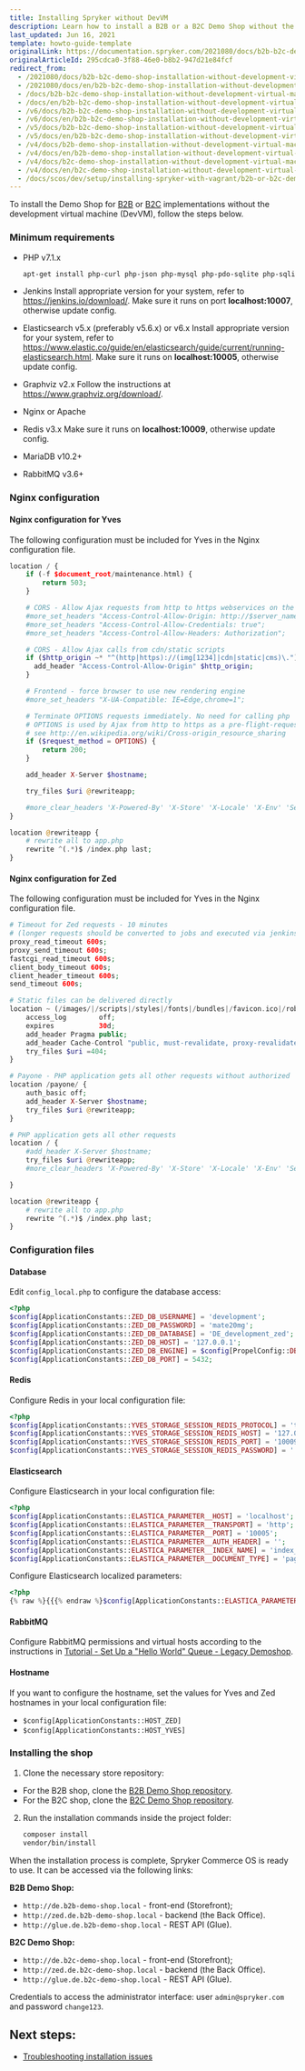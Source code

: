 ```yaml
---
title: Installing Spryker without DevVM
description: Learn how to install a B2B or a B2C Demo Shop without the Development Virtual Machine
last_updated: Jun 16, 2021
template: howto-guide-template
originalLink: https://documentation.spryker.com/2021080/docs/b2b-b2c-demo-shop-installation-without-development-virtual-machine
originalArticleId: 295cdca0-3f88-46e0-b8b2-947d21e84fcf
redirect_from:
  - /2021080/docs/b2b-b2c-demo-shop-installation-without-development-virtual-machine
  - /2021080/docs/en/b2b-b2c-demo-shop-installation-without-development-virtual-machine
  - /docs/b2b-b2c-demo-shop-installation-without-development-virtual-machine
  - /docs/en/b2b-b2c-demo-shop-installation-without-development-virtual-machine
  - /v6/docs/b2b-b2c-demo-shop-installation-without-development-virtual-machine
  - /v6/docs/en/b2b-b2c-demo-shop-installation-without-development-virtual-machine
  - /v5/docs/b2b-b2c-demo-shop-installation-without-development-virtual-machine
  - /v5/docs/en/b2b-b2c-demo-shop-installation-without-development-virtual-machine
  - /v4/docs/b2b-demo-shop-installation-without-development-virtual-machine
  - /v4/docs/en/b2b-demo-shop-installation-without-development-virtual-machine
  - /v4/docs/b2c-demo-shop-installation-without-development-virtual-machine
  - /v4/docs/en/b2c-demo-shop-installation-without-development-virtual-machine
  - /docs/scos/dev/setup/installing-spryker-with-vagrant/b2b-or-b2c-demo-shop-installation-without-development-virtual-machine.html
---
```


To install the Demo Shop for [B2B](/docs/scos/user/intro-to-spryker/b2b-suite.html) or [B2C](/docs/scos/user/intro-to-spryker/b2c-suite.html) implementations without the development virtual machine (DevVM), follow the steps below.

### Minimum requirements

* PHP v7.1.x

  ```bash
  apt-get install php-curl php-json php-mysql php-pdo-sqlite php-sqlite3 php-gd php-intl php-mysqli php-pgsql php-ssh2 php-gmp php-mcrypt php-pdo-mysql php-readline php-twig php-imagick php-memcache php-pdo-pgsql php-redis php-xml php-bz2 php-mbstring
  ```

* Jenkins
  Install appropriate version for your system, refer to <https://jenkins.io/download/>.
  Make sure it runs on port **localhost:10007**, otherwise update config.

* Elasticsearch v5.x (preferably v5.6.x) or v6.x
  Install appropriate version for your system, refer to <https://www.elastic.co/guide/en/elasticsearch/guide/current/running-elasticsearch.html>. Make sure it runs on **localhost:10005**, otherwise update config.

* Graphviz v2.x
  Follow the instructions at <https://www.graphviz.org/download/>.

* Nginx or Apache

* Redis v3.x
  Make sure it runs on **localhost:10009**, otherwise update config.

* MariaDB v10.2+

* RabbitMQ v3.6+

### Nginx configuration
#### Nginx configuration for Yves

The following configuration must be included for Yves in the Nginx configuration file.

```php
location / {
    if (-f $document_root/maintenance.html) {
        return 503;
    }

    # CORS - Allow Ajax requests from http to https webservices on the same domain
    #more_set_headers "Access-Control-Allow-Origin: http://$server_name";
    #more_set_headers "Access-Control-Allow-Credentials: true";
    #more_set_headers "Access-Control-Allow-Headers: Authorization";

    # CORS - Allow Ajax calls from cdn/static scripts
    if ($http_origin ~* "^(http|https)://(img[1234]|cdn|static|cms)\.") {
      add_header "Access-Control-Allow-Origin" $http_origin;
    }

    # Frontend - force browser to use new rendering engine
    #more_set_headers "X-UA-Compatible: IE=Edge,chrome=1";

    # Terminate OPTIONS requests immediately. No need for calling php
    # OPTIONS is used by Ajax from http to https as a pre-flight-request
    # see http://en.wikipedia.org/wiki/Cross-origin_resource_sharing
    if ($request_method = OPTIONS) {
        return 200;
    }

    add_header X-Server $hostname;

    try_files $uri @rewriteapp;

    #more_clear_headers 'X-Powered-By' 'X-Store' 'X-Locale' 'X-Env' 'Server';
}

location @rewriteapp {
    # rewrite all to app.php
    rewrite ^(.*)$ /index.php last;
}

```

#### Nginx configuration for Zed

The following configuration must be included for Yves in the Nginx configuration file.

```php
# Timeout for Zed requests - 10 minutes
# (longer requests should be converted to jobs and executed via jenkins)
proxy_read_timeout 600s;
proxy_send_timeout 600s;
fastcgi_read_timeout 600s;
client_body_timeout 600s;
client_header_timeout 600s;
send_timeout 600s;

# Static files can be delivered directly
location ~ (/images/|/scripts|/styles|/fonts|/bundles|/favicon.ico|/robots.txt) {
    access_log        off;
    expires           30d;
    add_header Pragma public;
    add_header Cache-Control "public, must-revalidate, proxy-revalidate";
    try_files $uri =404;
}

# Payone - PHP application gets all other requests without authorized
location /payone/ {
    auth_basic off;
    add_header X-Server $hostname;
    try_files $uri @rewriteapp;
}

# PHP application gets all other requests
location / {
    #add_header X-Server $hostname;
    try_files $uri @rewriteapp;
    #more_clear_headers 'X-Powered-By' 'X-Store' 'X-Locale' 'X-Env' 'Server';

}

location @rewriteapp {
    # rewrite all to app.php
    rewrite ^(.*)$ /index.php last;
}

```

### Configuration files

#### Database

Edit `config_local.php` to configure the database access:

```php
<?php
$config[ApplicationConstants::ZED_DB_USERNAME] = 'development';
$config[ApplicationConstants::ZED_DB_PASSWORD] = 'mate20mg';
$config[ApplicationConstants::ZED_DB_DATABASE] = 'DE_development_zed';
$config[ApplicationConstants::ZED_DB_HOST] = '127.0.0.1';
$config[ApplicationConstants::ZED_DB_ENGINE] = $config[PropelConfig::DB_ENGINE_MYSQL];
$config[ApplicationConstants::ZED_DB_PORT] = 5432;

```

#### Redis

Configure Redis in your local configuration file:

```php
<?php
$config[ApplicationConstants::YVES_STORAGE_SESSION_REDIS_PROTOCOL] = 'tcp';
$config[ApplicationConstants::YVES_STORAGE_SESSION_REDIS_HOST] = '127.0.0.1';
$config[ApplicationConstants::YVES_STORAGE_SESSION_REDIS_PORT] = '10009';
$config[ApplicationConstants::YVES_STORAGE_SESSION_REDIS_PASSWORD] = '';

```

#### Elasticsearch

Configure Elasticsearch in your local configuration file:

```php
<?php
$config[ApplicationConstants::ELASTICA_PARAMETER__HOST] = 'localhost';
$config[ApplicationConstants::ELASTICA_PARAMETER__TRANSPORT] = 'http';
$config[ApplicationConstants::ELASTICA_PARAMETER__PORT] = '10005';
$config[ApplicationConstants::ELASTICA_PARAMETER__AUTH_HEADER] = '';
$config[ApplicationConstants::ELASTICA_PARAMETER__INDEX_NAME] = 'index_page';
$config[ApplicationConstants::ELASTICA_PARAMETER__DOCUMENT_TYPE] = 'page';
```

Configure Elasticsearch localized parameters:

```php
<?php
{% raw %}{{{% endraw %}$config[ApplicationConstants::ELASTICA_PARAMETER__INDEX_NAME] = 'de_search';{% raw %}}}{% endraw %}
```

#### RabbitMQ

Configure RabbitMQ permissions and virtual hosts according to the instructions in [Tutorial - Set Up a "Hello World" Queue - Legacy Demoshop](/docs/scos/dev/legacy-demoshop/201811.0/set-up-a-hello-world-queue-legacy-demoshop.html#rabbitmq-management-ui).

#### Hostname

If you want to configure the hostname, set the values for Yves and Zed hostnames in your local configuration file:

* `$config[ApplicationConstants::HOST_ZED]`
* `$config[ApplicationConstants::HOST_YVES]`

### Installing the shop

1. Clone the necessary store repository:
* For the B2B shop, clone the [B2B Demo Shop repository](https://github.com/spryker-shop/b2b-demo-shop).
* For the B2C shop, clone the [B2C Demo Shop repository](https://github.com/spryker-shop/b2c-demo-shop).

2. Run the installation commands inside the project folder:

   ```bash
   composer install
   vendor/bin/install
   ```

 When the installation process is complete, Spryker Commerce OS is ready to use. It can be accessed via the following links:

**B2B Demo Shop:**
* `http://de.b2b-demo-shop.local` - front-end (Storefront);
* `http://zed.de.b2b-demo-shop.local` - backend (the Back Office).
* `http://glue.de.b2b-demo-shop.local` - REST API (Glue).

**B2C Demo Shop:**
* `http://de.b2c-demo-shop.local` - front-end (Storefront);
* `http://zed.de.b2c-demo-shop.local` - backend (the Back Office).
* `http://glue.de.b2c-demo-shop.local` - REST API (Glue).

Credentials to access the administrator interface: user `admin@spryker.com` and password `change123`.

## Next steps:
* [Troubleshooting installation issues](/docs/scos/dev/troubleshooting/troubleshooting-spryker-in-vagrant-issues/troubleshooting-spryker-in-vagrant-installation-issues.html)
